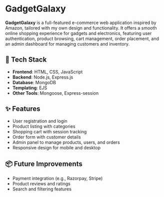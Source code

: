 # GadgetGalaxy

**GadgetGalaxy** is a full-featured e-commerce web application inspired by Amazon, tailored with my own design and functionality. It offers a smooth online shopping experience for gadgets and electronics, featuring user authentication, product browsing, cart management, order placement, and an admin dashboard for managing customers and inventory.

## 🔧 Tech Stack
- **Frontend**: HTML, CSS, JavaScript
- **Backend**: Node.js, Express.js
- **Database**: MongoDB
- **Templating**: EJS
- **Other Tools**: Mongoose, Express-session

## ✨ Features
- User registration and login
- Product listing with categories
- Shopping cart with session tracking
- Order form with customer details
- Admin panel to manage products, users, and orders
- Responsive design for mobile and desktop

## 📦 Future Improvements
- Payment integration (e.g., Razorpay, Stripe)
- Product reviews and ratings
- Search and filtering features
